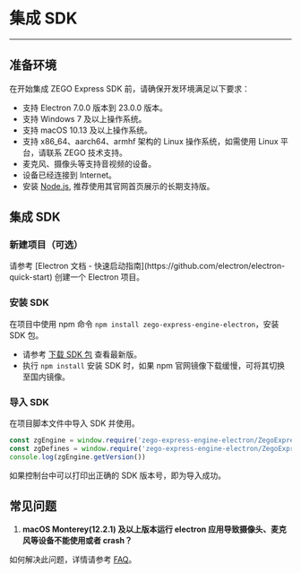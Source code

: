 # 集成 SDK

---

## 准备环境

在开始集成 ZEGO Express SDK 前，请确保开发环境满足以下要求：   

- 支持 Electron 7.0.0 版本到 23.0.0 版本。
- 支持 Windows 7 及以上操作系统。
- 支持 macOS 10.13 及以上操作系统。
- 支持 x86_64、aarch64、armhf 架构的 Linux 操作系统，如需使用 Linux 平台，请联系 ZEGO 技术支持。
- 麦克风、摄像头等支持音视频的设备。
- 设备已经连接到 Internet。
- 安装 [Node.js](https://nodejs.org/en/), 推荐使用其官网首页展示的长期支持版。  

## 集成 SDK

### 新建项目（可选）

<Accordion title="此步骤以如何创建新项目为例，如果是集成到已有项目，可忽略此步。" defaultOpen="false">
请参考 [Electron 文档 - 快速启动指南](https://github.com/electron/electron-quick-start) 创建一个 Electron 项目。
</Accordion> 

### 安装 SDK

在项目中使用 npm 命令 `npm install zego-express-engine-electron`，安装 SDK 包。

<Note title="说明">


- 请参考 [下载 SDK 包](https://doc-zh.zego.im/article/5571) 查看最新版。
- 执行 `npm install` 安装 SDK 时，如果 npm 官网镜像下载缓慢，可将其切换至国内镜像。

</Note>

   

 
### 导入 SDK

在项目脚本文件中导入 SDK 并使用。  

```js
const zgEngine = window.require('zego-express-engine-electron/ZegoExpressEngine');
const zgDefines = window.require('zego-express-engine-electron/ZegoExpressDefines');
console.log(zgEngine.getVersion())
```
如果控制台中可以打印出正确的 SDK 版本号，即为导入成功。


## 常见问题

1. **macOS Monterey(12.2.1) 及以上版本运行 electron 应用导致摄像头、麦克风等设备不能使用或者 crash？**

如何解决此问题，详情请参考 [FAQ](http://doc-zh.zego.im/faq/macOS_Monterey_v12.2.1_access_solution?product=ExpressVideo&platform=electron)。
